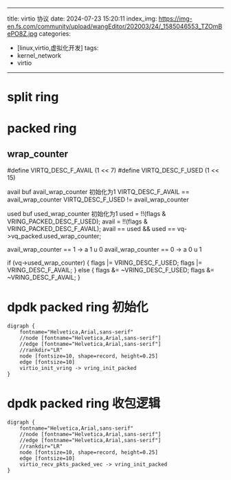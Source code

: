 
---
title: virtio 协议
date: 2024-07-23 15:20:11
index_img: https://img-en.fs.com/community/upload/wangEditor/202003/24/_1585046553_TZOmBePO8Z.jpg
categories:
  - [linux,virtio,虚拟化开发]
tags:
 - kernel_network
 - virtio
---

# split ring

# packed ring
## wrap_counter

#define VIRTQ_DESC_F_AVAIL (1 << 7)
#define VIRTQ_DESC_F_USED (1 << 15)


avail buf
avail_wrap_counter 初始化为1
VIRTQ_DESC_F_AVAIL == avail_wrap_counter
VIRTQ_DESC_F_USED != avail_wrap_counter

used buf
used_wrap_counter 初始化为1
used = !!(flags & VRING_PACKED_DESC_F_USED);
avail = !!(flags & VRING_PACKED_DESC_F_AVAIL);
avail == used && used == vq->vq_packed.used_wrap_counter;

avail_wrap_counter ==  1 -> a 1 u 0
avail_wrap_counter ==  0 -> a 0 u 1

if (vq->used_wrap_counter) {
    flags |= VRING_DESC_F_USED;
    flags |= VRING_DESC_F_AVAIL;
} else {
    flags &= ~VRING_DESC_F_USED;
    flags &= ~VRING_DESC_F_AVAIL;
}

# dpdk packed ring 初始化
```graphviz
digraph {
    fontname="Helvetica,Arial,sans-serif"
    //node [fontname="Helvetica,Arial,sans-serif"]
    //edge [fontname="Helvetica,Arial,sans-serif"]
    //rankdir="LR"
    node [fontsize=10, shape=record, height=0.25]
    edge [fontsize=10]
    virtio_init_vring -> vring_init_packed
}
```

# dpdk packed ring 收包逻辑
```graphviz
digraph {
    fontname="Helvetica,Arial,sans-serif"
    //node [fontname="Helvetica,Arial,sans-serif"]
    //edge [fontname="Helvetica,Arial,sans-serif"]
    //rankdir="LR"
    node [fontsize=10, shape=record, height=0.25]
    edge [fontsize=10]
    virtio_recv_pkts_packed_vec -> vring_init_packed
}
```